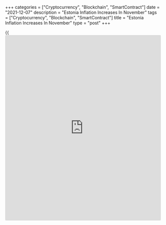 +++
categories = ["Cryptocurrency", "Blockchain", "SmartContract"]
date = "2021-12-07"
description = "Estonia Inflation Increases In November"
tags = ["Cryptocurrency", "Blockchain", "SmartContract"]
title = "Estonia Inflation Increases In November"
type = "post"
+++

{{<iframe id="large-banner" src="https://www.bounty.group/#slide=15.0" width="100%" height="600" scrolling="no" style="border: 0px solid rgb(216, 221, 230); border-radius: 3px;">}}

Estonia's consumer prices rose in November, data from Statistics Estonia
showed on Friday.

The consumer price index rose 8.8 percent year-on-year in November,
following a 7.0 percent growth in October.

"Compared to November 2020, the consumer price index was affected the
most by housing-related price changes, which contributed more than a
third of the total rise in the index," Viktoria Trasanov, leading
analyst at Statistics Estonia, said.

Prices for petrol increased 28.3 percent and diesel prices rose 40.0
percent.

On a monthly basis, consumer prices grew 1.8 percent in November, after
a 0.2 percent decline in the previous month.

For comments and feedback [contact](https://www.playgroundfx.com/contact/): editorial@rtt[news](https://www.letsplayfx.com/blog/forex-news-website/).com

[Economic News][1]

 **What parts of the world are seeing the best (and worst) economic
performances lately? Click[here][2] to check out our [Econ Scorecard][2]
and find out! See up-to-the-moment [ranking](https://www.playgroundfx.com/blog/crypto-exchange-ranking/)s for the best and worst
performers in [GDP][3], [unemployment rate][4], [inflation][2] and much
more.**

   1. www.rtt[news](https://www.letsplayfx.com/blog/forex-news-website/).com/Content/EconomicNews.aspx
   2. www.rtt[news](https://www.letsplayfx.com/blog/forex-news-website/).com/economic-scorecard/world-rank/CPI/highest-performance.aspx
   3. www.rtt[news](https://www.letsplayfx.com/blog/forex-news-website/).com/economic-scorecard/world-rank/GDP/highest-performance.aspx
   4. www.rtt[news](https://www.letsplayfx.com/blog/forex-news-website/).com/economic-scorecard/world-rank/unemployment-rate/lowest-performance.aspx